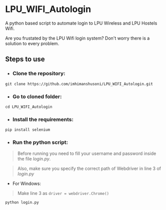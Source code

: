 # LPU_WIFI_Autologin
A python based script to automate login to LPU Wireless and LPU Hostels Wifi.

Are you frustated by the LPU Wifi login system?
Don't worry there is a solution to every problem.

## Steps to use
- ### Clone the repository:

``` git clone https://github.com/imhimanshusoni/LPU_WIFI_Autologin.git ```

- ### Go to cloned folder:

``` cd LPU_WIFI_Autologin ```

- ### Install the requirements:

``` pip install selenium ```

- ### Run the python script:

> Before running you need to fill your username and password inside the file *login.py*.

> Also, make sure you specify the correct path of Webdriver in line 3 of *login.py*
- For Windows: 
> Make line 3 as 
``` driver = webdriver.Chrome() ```

``` python login.py ```

